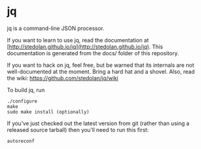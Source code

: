 jq
==

jq is a command-line JSON processor.

If you want to learn to use jq, read the documentation at
[http://stedolan.github.io/jq](http://stedolan.github.io/jq). This
documentation is generated from the docs/ folder of this repository.

If you want to hack on jq, feel free, but be warned that its internals
are not well-documented at the moment. Bring a hard hat and a
shovel. Also, read the wiki: https://github.com/stedolan/jq/wiki

To build jq, run

    ./configure
    make
    sudo make install (optionally)

If you've just checked out the latest version from git (rather than
using a released source tarball) then you'll need to run this first:

    autoreconf
